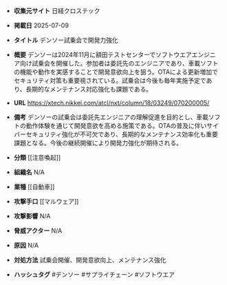 - **収集元サイト**
日経クロステック

- **掲載日**
2025-07-09

- **タイトル**
デンソー試乗会で開発力強化

- **概要**
デンソーは2024年11月に額田テストセンターでソフトウエアエンジニア向け試乗会を開催した。参加者は委託先のエンジニアであり、車載ソフトの機能や動作を実感することで開発意欲向上を狙う。OTAによる更新増加でセキュリティ対策も重要視されている。試乗会は今後も毎年実施予定であり、長期的なメンテナンス対応強化も課題である。

- **URL**
https://xtech.nikkei.com/atcl/nxt/column/18/03249/070200005/

- **備考**
デンソーの試乗会は委託先エンジニアの理解促進を目的とし、車載ソフトの動作体験を通じて開発意欲を高める施策である。OTAの普及に伴いサイバーセキュリティ強化が不可欠であり、長期的なメンテナンス効率化も重要課題となる。今後の継続開催により開発力強化が期待される。

- **分類**
[[注意喚起]]

- **組織名**
N/A

- **業種**
[[自動車]]

- **攻撃手口**
[[マルウェア]]

- **攻撃影響**
N/A

- **脅威アクター**
N/A

- **原因**
N/A

- **対処方法**
試乗会開催、開発意欲向上、メンテナンス強化

- **ハッシュタグ**
#デンソー #サプライチェーン #ソフトウエア
